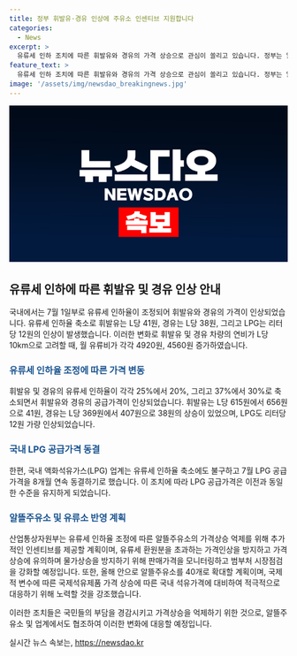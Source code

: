 ```yaml
---
title: 정부 휘발유·경유 인상에 주유소 인센티브 지원합니다
categories:
  - News
excerpt: >
  유류세 인하 조치에 따른 휘발유와 경유의 가격 상승으로 관심이 쏠리고 있습니다. 정부는 알뜰주유소에 대한 가격상승 자제를 위해 인센티브를 부여할 예정이며, LPG 업계는 7월 공급가격을 8개월 연속 동결하기로 결정했습니다. 유류세 환원으로 알뜰주유소의 가격 상승을 최소화하고, 가짜석유 등을 방지하기 위해 단속을 강화할 계획이며, 앞으로 추가적으로 알뜰주유소를 선정하여 확대할 예정입니다. 최남호 산업통상자원부 2차관은 알뜰주유소가 가격상승을 억제하는 역할이 필요하며, 상생의 정신이 필요하다고 강조했습니다.
feature_text: >
  유류세 인하 조치에 따른 휘발유와 경유의 가격 상승으로 관심이 쏠리고 있습니다. 정부는 알뜰주유소에 대한 가격상승 자제를 위해 인센티브를 부여할 예정이며, LPG 업계는 7월 공급가격을 8개월 연속 동결하기로 결정했습니다. 유류세 환원으로 알뜰주유소의 가격 상승을 최소화하고, 가짜석유 등을 방지하기 위해 단속을 강화할 계획이며, 앞으로 추가적으로 알뜰주유소를 선정하여 확대할 예정입니다. 최남호 산업통상자원부 2차관은 알뜰주유소가 가격상승을 억제하는 역할이 필요하며, 상생의 정신이 필요하다고 강조했습니다.
image: '/assets/img/newsdao_breakingnews.jpg'
---
```


<p><img src="/assets/img/newsdao_breakingnews.jpg" alt="implanttips 속보" /></p>

<h2 data-ke-size="size26">유류세 인하에 따른 휘발유 및 경유 인상 안내</h2>

<p>국내에서는 7월 1일부로 유류세 인하율이 조정되어 휘발유와 경유의 가격이 인상되었습니다. 유류세 인하율 축소로 휘발유는 L당 41원, 경유는 L당 38원, 그리고 LPG는 리터당 12원의 인상이 발생했습니다. 이러한 변화로 휘발유 및 경유 차량의 연비가 L당 10km으로 고려할 때, 월 유류비가 각각 4920원, 4560원 증가하였습니다.</p>

<h3><b><span style="color: #1a5490;">유류세 인하율 조정에 따른 가격 변동</span></b></h3>

<p>휘발유 및 경유의 유류세 인하율이 각각 25%에서 20%, 그리고 37%에서 30%로 축소되면서 휘발유와 경유의 공급가격이 인상되었습니다. 휘발유는 L당 615원에서 656원으로 41원, 경유는 L당 369원에서 407원으로 38원의 상승이 있었으며, LPG도 리터당 12원 가량 인상되었습니다.</p>

<h3><b><span style="color: #1a5490;">국내 LPG 공급가격 동결</span></b></h3>

<p>한편, 국내 액화석유가스(LPG) 업계는 유류세 인하율 축소에도 불구하고 7월 LPG 공급가격을 8개월 연속 동결하기로 했습니다. 이 조치에 따라 LPG 공급가격은 이전과 동일한 수준을 유지하게 되었습니다.</p>

<h3><b><span style="color: #1a5490;">알뜰주유소 및 유류소 반영 계획</span></b></h3>

<p>산업통상자원부는 유류세 인하율 조정에 따른 알뜰주유소의 가격상승 억제를 위해 추가적인 인센티브를 제공할 계획이며, 유류세 환원분을 초과하는 가격인상을 방지하고 가격 상승에 유의하며 물가상승을 방지하기 위해 판매가격을 모니터링하고 범부처 시장점검을 강화할 예정입니다. 또한, 올해 안으로 알뜰주유소를 40개로 확대할 계획이며, 국제적 변수에 따른 국제석유제품 가격 상승에 따른 국내 석유가격에 대비하여 적극적으로 대응하기 위해 노력할 것을 강조했습니다. </p>

<p>이러한 조치들은 국민들의 부담을 경감시키고 가격상승을 억제하기 위한 것으로, 알뜰주유소 및 업계에서도 협조하여 이러한 변화에 대응할 예정입니다.</p>
실시간 뉴스 속보는, <a href="https://newsdao.kr" rel="dofollow">https://newsdao.kr</a>


